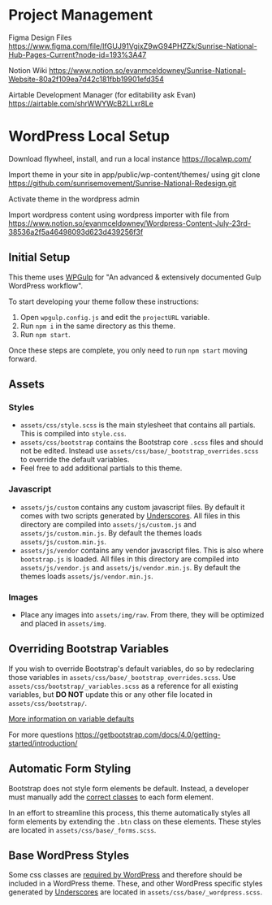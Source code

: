 # Project Management

Figma Design Files
https://www.figma.com/file/IfGUJ91VgixZ9wG94PHZZk/Sunrise-National-Hub-Pages-Current?node-id=193%3A47

Notion Wiki
https://www.notion.so/evanmceldowney/Sunrise-National-Website-80a2f109ea7d42c181fbb19901efd354

Airtable Development Manager (for editability ask Evan)
https://airtable.com/shrWWYWcB2LLxr8Le

# WordPress Local Setup

Download flywheel, install, and run a local instance
https://localwp.com/

Import theme in your site in app/public/wp-content/themes/ using
git clone https://github.com/sunrisemovement/Sunrise-National-Redesign.git

Activate theme in the wordpress admin

Import wordpress content using wordpress importer with file from https://www.notion.so/evanmceldowney/Wordpress-Content-July-23rd-38536a2f5a46498093d623d439256f3f

## Initial Setup

This theme uses [WPGulp](https://github.com/ahmadawais/WPGulp) for "An advanced & extensively documented Gulp WordPress workflow".

To start developing your theme follow these instructions:

1. Open `wpgulp.config.js` and edit the `projectURL` variable.
1. Run `npm i` in the same directory as this theme.
1. Run `npm start`.

Once these steps are complete, you only need to run `npm start` moving forward.

## Assets

### Styles

- `assets/css/style.scss` is the main stylesheet that contains all partials. This is compiled into `style.css`.
- `assets/css/bootstrap` contains the Bootstrap core `.scss` files and should not be edited. Instead use `assets/css/base/_bootstrap_overrides.scss` to override the default variables.
- Feel free to add additional partials to this theme.

### Javascript

- `assets/js/custom` contains any custom javascript files. By default it comes with two scripts generated by [Underscores](https://underscores.me/). All files in this directory are compiled into `assets/js/custom.js` and `assets/js/custom.min.js`. By default the themes loads `assets/js/custom.min.js`.
- `assets/js/vendor` contains any vendor javascript files. This is also where `bootstrap.js` is loaded. All files in this directory are compiled into `assets/js/vendor.js` and `assets/js/vendor.min.js`. By default the themes loads `assets/js/vendor.min.js`.

### Images

- Place any images into `assets/img/raw`. From there, they will be optimized and placed in `assets/img`.

## Overriding Bootstrap Variables

If you wish to override Bootstrap's default variables, do so by redeclaring those variables in `assets/css/base/_bootstrap_overrides.scss`. Use `assets/css/bootstrap/_variables.scss` as a reference for all existing variables, but **DO NOT** update this or any other file located in `assets/css/bootstrap/`.

[More information on variable defaults](https://getbootstrap.com/docs/4.3/getting-started/theming/#variable-defaults)

For more questions
https://getbootstrap.com/docs/4.0/getting-started/introduction/

## Automatic Form Styling

Bootstrap does not style form elements be default. Instead, a developer must manually add the [correct classes](https://getbootstrap.com/docs/4.3/components/forms/#form-controls) to each form element.

In an effort to streamline this process, this theme automatically styles all form elements by extending the `.btn` class on these elements. These styles are located in `assets/css/base/_forms.scss`.

## Base WordPress Styles

Some css classes are [required by WordPress](https://codex.wordpress.org/CSS#WordPress_Generated_Classes) and therefore should be included in a WordPress theme. These, and other WordPress specific styles generated by [Underscores](https://underscores.me/) are located in `assets/css/base/_wordpress.scss`.
